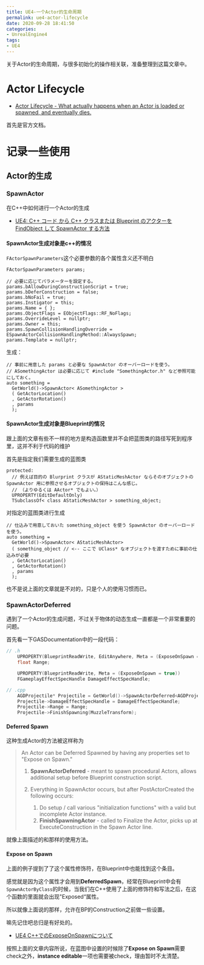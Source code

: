 ```yaml
---
title: UE4-一个Actor的生命周期
permalink: ue4-actor-lifecycle
date: 2020-09-28 18:41:50
categories:
- UnrealEngine4
tags:
- UE4
---
```


关于Actor的生命周期，与很多初始化的操作相关联，准备整理到这篇文章中。

<!--more-->

# Actor Lifecycle
- [Actor Lifecycle - What actually happens when an Actor is loaded or spawned, and eventually dies.](https://docs.unrealengine.com/en-US/Programming/UnrealArchitecture/Actors/ActorLifecycle/index.html)

首先是官方文档。

# 记录一些使用

## Actor的生成

### SpawnActor
在C++中如何进行一个Actor的生成
- [UE4: C++ コード から C++ クラスまたは Blueprint のアクターを FindObject して SpawnActor する方法](https://usagi.hatenablog.jp/entry/2017/10/17/123000)

#### SpawnActor生成对象是c++的情况
`FActorSpawnParameters`这个必要参数的各个属性含义还不明白
```
FActorSpawnParameters params;

// 必要に応じてパラメーターを設定する。
params.bAllowDuringConstructionScript = true;
params.bDeferConstruction = false;
params.bNoFail = true;
params.Instigator = this;
params.Name = { };
params.ObjectFlags = EObjectFlags::RF_NoFlags;
params.OverrideLevel = nullptr;
params.Owner = this;
params.SpawnCollisionHandlingOverride = ESpawnActorCollisionHandlingMethod::AlwaysSpawn;
params.Template = nullptr;
```
生成：
```
// 事前に用意した params と必要な SpawnActor のオーバーロードを使う。
// ASomethingActor は必要に応じて #include "SomethingActor.h" など参照可能にしておく。
auto something =
  GetWorld()->SpawnActor< ASomethingActor >
  ( GetActorLocation()
  , GetActorRotation()
  , params
  );
```

#### SpawnActor生成对象是Blueprint的情况
跟上面的文章有些不一样的地方是构造函数里并不会把蓝图类的路径写死到程序里，这并不利于代码的维护

首先是指定我们需要生成的蓝图类
```
protected:
  // 例えば目的の Blurprint クラスが AStaticMeshActor ならそのオブジェクトの SpawnActor 用に参照させるオブジェクトの保持はこんな感じ。
  // （よりゆるくは AActor* でもよい。）
  UPROPERTY(EditDefaultOnly)
  TSubclassOf< class AStaticMeshActor > something_object;
```

对指定的蓝图类进行生成
```
// 仕込みで用意しておいた something_object を使う SpawnActor のオーバーロードを使う。
auto something =
  GetWorld()->SpawnActor< AStaticMeshActor>
  ( something_object // <-- ここで UClass* なオブジェクトを渡すために事前の仕込みが必要
  , GetActorLocation()
  , GetActorRotation()
  , params
  );
```

也不是说上面的文章就是不对的，只是个人的使用习惯而已。

### SpawnActorDeferred
遇到了一个Actor的生成问题，不过关于物体的动态生成一直都是一个非常重要的问题。

首先看一下GASDocumentation中的一段代码：
```c++
// .h
    UPROPERTY(BlueprintReadWrite, EditAnywhere, Meta = (ExposeOnSpawn = true))
    float Range;

    UPROPERTY(BlueprintReadWrite, Meta = (ExposeOnSpawn = true))
    FGameplayEffectSpecHandle DamageEffectSpecHandle;

// .cpp
    AGDProjectile* Projectile = GetWorld()->SpawnActorDeferred<AGDProjectile>(ProjectileClass, MuzzleTransform, GetOwningActorFromActorInfo(), Hero, ESpawnActorCollisionHandlingMethod::AlwaysSpawn);
    Projectile->DamageEffectSpecHandle = DamageEffectSpecHandle;
    Projectile->Range = Range;
    Projectile->FinishSpawning(MuzzleTransform);
```

#### Deferred Spawn
这种生成Actor的方法被这样称为

> An Actor can be Deferred Spawned by having any properties set to "Expose on Spawn."
>
> 1. **SpawnActorDeferred** - meant to spawn procedural Actors, allows additional setup before Blueprint construction script.
>
> 2. Everything in SpawnActor occurs, but after PostActorCreated the following occurs:
>
>       1. Do setup / call various "initialization functions" with a valid but incomplete Actor instance.
>       2. **FinishSpawningActor** - called to Finalize the Actor, picks up at ExecuteConstruction in the Spawn Actor line.


就像上面描述的和那样的使用方法。

#### Expose on Spawn
上面的例子提到了了这个属性修饰符，在Blueprint中也能找到这个条目。

感觉就是因为这个属性才会用到**DeferredSpawn**，经常在Blueprint中会有`SpawnActorByClass`的时候，当我们在C++使用了上面的修饰符和写法之后，在这个函数的里面就会出现"Exposed“属性。

所以就像上面说的那样，允许在BP的Construction之前做一些设置。

嘛先记住吧总归是有好处的。

- [UE4 C++でのExposeOnSpawnについて](https://papersloth.hatenablog.com/entry/2018/04/13/232533)

按照上面的文章内容所说，在蓝图中设置的时候除了**Expose on Spawn**需要check之外，**instance editable**一项也需要被check，理由暂时不太清楚。
